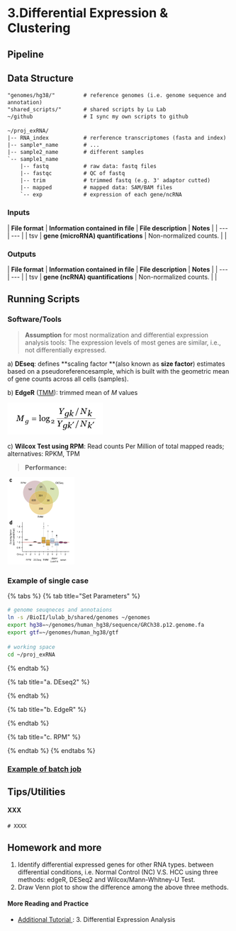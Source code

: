 # 3.Differential Expression & Clustering

## Pipeline

## Data Structure

```text
"genomes/hg38/"         # reference genomes (i.e. genome sequence and annotation)
"shared_scripts/"       # shared scripts by Lu Lab
~/github                # I sync my own scripts to github

~/proj_exRNA/
|-- RNA_index           # rerference transcriptomes (fasta and index) 
|-- sample*_name        # ...
|-- sample2_name        # different samples     
`-- sample1_name        
    |-- fastq           # raw data: fastq files
    |-- fastqc          # QC of fastq
    |-- trim            # trimmed fastq (e.g. 3' adaptor cutted)
    |-- mapped          # mapped data: SAM/BAM files
    `-- exp             # expression of each gene/ncRNA
```

### **Inputs**

| **File format** | **Information contained in file** | **File description** | **Notes** |
| --- | --- |
| tsv | **gene \(microRNA\) quantifications** | Non-normalized counts. |   |

### **Outputs**

| **File format** | **Information contained in file** | **File description** | **Notes** |
| --- | --- |
| tsv | **gene \(ncRNA\) quantifications** | Non-normalized counts. |   |



## Running Scripts

### Software/Tools 

> **Assumption** for most normalization and differential expression analysis tools: The expression levels of most genes are similar, i.e., not differentially expressed.

a\) **DEseq**: defines **scaling factor **\(also known as **size factor**\) estimates based on a pseudoreferencesample, which is built with the geometric mean of gene counts across all cells \(samples\).

b\) **EdgeR** \([TMM](https://www.ncbi.nlm.nih.gov/pubmed/20196867)\): trimmed mean of _M_ values

![](../.gitbook/assets/m.png)



c\) **Wilcox Test using RPM**: Read counts Per Million of total mapped reads; alternatives: RPKM, TPM

> **Performance:**

![Normalizing single-cell RNA sequencing data: challenges and opportunities, Nature Methods, 2017](../.gitbook/assets/performance.png)

### Example of single case

{% tabs %}
{% tab title="Set Parameters" %}
```bash
# genome seuqneces and annotaions
ln -s /BioII/lulab_b/shared/genomes ~/genomes
export hg38=~/genomes/human_hg38/sequence/GRCh38.p12.genome.fa
export gtf=~/genomes/human_hg38/gtf

# working space
cd ~/proj_exRNA
```
{% endtab %}

{% tab title="a. DEseq2" %}

{% endtab %}

{% tab title="b. EdgeR" %}

{% endtab %}

{% tab title="c. RPM" %}

{% endtab %}
{% endtabs %}

### [Example of batch job](https://github.com/lulab/training/tree/master/proj_exRNA/example_small)

## Tips/Utilities

#### XXX 

```text
# XXXX

```

## Homework and more

1. Identify differential expressed genes for other RNA types. between differential conditions, i.e. Normal Control \(NC\) V.S. HCC using three methods: edgeR, DESeq2 and Wilcox/Mann-Whitney-U Test.
2. Draw Venn plot to show the difference among the above three methods.

#### More Reading and Practice[ ](https://youngleebbs.gitbooks.io/bioinformatics-training-program/content/exrna-seq-analysis/1preprocessing-mapping-and-qc.html)

* [Additional Tutorial ](../getting-startted.md#learning-materials): 3. Differential Expression Analysis



## 



